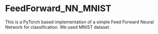 # FeedForward_NN_MNIST
This is a PyTorch based implementation of a simple Feed Forward Neural Network for classification. We used MNIST dataset.
